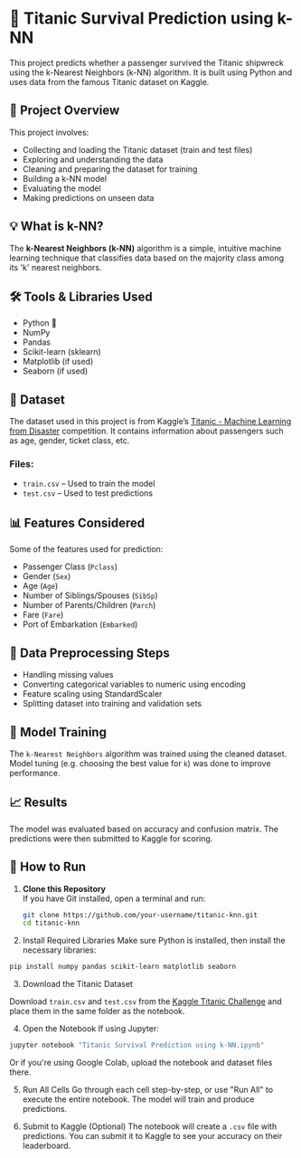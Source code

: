 
# 🚢 Titanic Survival Prediction using k-NN

This project predicts whether a passenger survived the Titanic shipwreck using the k-Nearest Neighbors (k-NN) algorithm. It is built using Python and uses data from the famous Titanic dataset on Kaggle.

## 📂 Project Overview

This project involves:

- Collecting and loading the Titanic dataset (train and test files)
- Exploring and understanding the data
- Cleaning and preparing the dataset for training
- Building a k-NN model
- Evaluating the model
- Making predictions on unseen data

## 💡 What is k-NN?

The **k-Nearest Neighbors (k-NN)** algorithm is a simple, intuitive machine learning technique that classifies data based on the majority class among its 'k' nearest neighbors.

## 🛠️ Tools & Libraries Used

- Python 🐍
- NumPy
- Pandas
- Scikit-learn (sklearn)
- Matplotlib (if used)
- Seaborn (if used)

## 📁 Dataset

The dataset used in this project is from Kaggle’s [Titanic - Machine Learning from Disaster](https://www.kaggle.com/c/titanic) competition. It contains information about passengers such as age, gender, ticket class, etc.

### Files:

- `train.csv` – Used to train the model
- `test.csv` – Used to test predictions

## 📊 Features Considered

Some of the features used for prediction:

- Passenger Class (`Pclass`)
- Gender (`Sex`)
- Age (`Age`)
- Number of Siblings/Spouses (`SibSp`)
- Number of Parents/Children (`Parch`)
- Fare (`Fare`)
- Port of Embarkation (`Embarked`)

## 🧹 Data Preprocessing Steps

- Handling missing values
- Converting categorical variables to numeric using encoding
- Feature scaling using StandardScaler
- Splitting dataset into training and validation sets

## 🤖 Model Training

The `k-Nearest Neighbors` algorithm was trained using the cleaned dataset. Model tuning (e.g. choosing the best value for `k`) was done to improve performance.

## 📈 Results

The model was evaluated based on accuracy and confusion matrix. The predictions were then submitted to Kaggle for scoring.

## 🚀 How to Run

1. **Clone this Repository**  
   If you have Git installed, open a terminal and run:
   ```bash
   git clone https://github.com/your-username/titanic-knn.git
   cd titanic-knn
2. Install Required Libraries
  Make sure Python is installed, then install the necessary libraries:
  ```bash
  pip install numpy pandas scikit-learn matplotlib seaborn
  ```
3. Download the Titanic Dataset

Download `train.csv` and `test.csv` from the [Kaggle Titanic Challenge](https://www.kaggle.com/c/titanic/data) and place them in the same folder as the notebook.

4. Open the Notebook
  If using Jupyter:
  ```bash
  jupyter notebook "Titanic Survival Prediction using k-NN.ipynb"
  ```

  Or if you're using Google Colab, upload the notebook and dataset files there.

5. Run All Cells
  Go through each cell step-by-step, or use "Run All" to execute the entire notebook. The model will train and produce predictions.

6. Submit to Kaggle (Optional)
  The notebook will create a `.csv` file with predictions. You can submit it to Kaggle to see your accuracy on their leaderboard.


